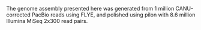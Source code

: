The genome assembly presented here was generated from 1 million CANU-corrected PacBio reads using FLYE, and polished using pilon with 8.6 million Illumina MiSeq 2x300 read pairs.
